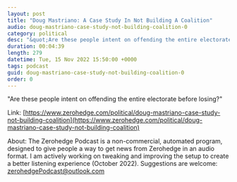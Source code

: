 ```yaml
---
layout: post
title: "Doug Mastriano: A Case Study In Not Building A Coalition"
audio: doug-mastriano-case-study-not-building-coalition-0
category: political
desc: "&quot;Are these people intent on offending the entire electorate before losing?&quot;"
duration: 00:04:39
length: 279
datetime: Tue, 15 Nov 2022 15:50:00 +0000
tags: podcast
guid: doug-mastriano-case-study-not-building-coalition-0
order: 0
---
```

&quot;Are these people intent on offending the entire electorate before losing?&quot;

Link: [https://www.zerohedge.com/political/doug-mastriano-case-study-not-building-coalition](https://www.zerohedge.com/political/doug-mastriano-case-study-not-building-coalition)

About: The Zerohedge Podcast is a non-commercial, automated program, designed to give people a way to get news from Zerohedge in an audio format.  I am actively working on tweaking and improving the setup to create a better listening experience (October 2022).  Suggestions are welcome: [zerohedgePodcast@outlook.com](mailto:zerohedgePodcast@outlook.com)